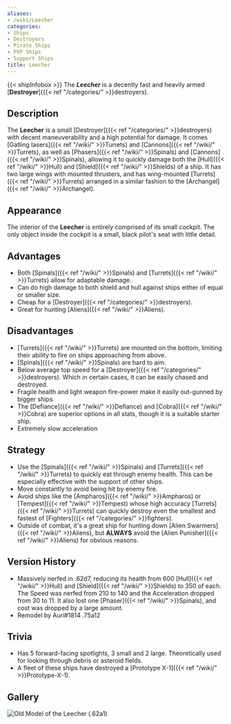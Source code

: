 ```yaml
---
aliases:
- /wiki/Leecher
categories:
- Ships
- Destroyers
- Pirate Ships
- PVP Ships
- Support Ships
title: Leecher
---
```


{{< shipInfobox >}} The **_Leecher_** is a decently fast and heavily armed [**Destroyer**]({{< ref "/categories/" >}}destroyers).

## Description

The **Leecher** is a small [Destroyer]({{< ref "/categories/" >}}destroyers) with decent maneuverability and a high potential for damage. It comes [Gatling lasers]({{< ref "/wiki/" >}}Turrets) and [Cannons]({{< ref "/wiki/" >}}Turrets), as well as [Phasers]({{< ref "/wiki/" >}}Spinals) and [Cannons]({{< ref "/wiki/" >}}Spinals), allowing it to quickly damage both the [Hull]({{< ref "/wiki/" >}}Hull) and [Shield]({{< ref "/wiki/" >}}Shields) of a ship. It has two large wings with mounted thrusters, and has wing-mounted [Turrets]({{< ref "/wiki/" >}}Turrets) arranged in a similar fashion to the [Archangel]({{< ref "/wiki/" >}}Archangel).

## Appearance

The interior of the **Leecher** is entirely comprised of its small cockpit. The only object inside the cockpit is a small, black pilot's seat with little detail.

## Advantages

- Both [Spinals]({{< ref "/wiki/" >}}Spinals) and [Turrets]({{< ref "/wiki/" >}}Turrets) allow for adaptable damage.
- Can do high damage to both shield and hull against ships either of equal or smaller size.
- Cheap for a [Destroyer]({{< ref "/categories/" >}}destroyers).
- Great for hunting [Aliens]({{< ref "/wiki/" >}}Aliens).

## Disadvantages

- [Turrets]({{< ref "/wiki/" >}}Turrets) are mounted on the bottom, limiting their ability to fire on ships approaching from above.
- [Spinals]({{< ref "/wiki/" >}}Spinals) are hard to aim.
- Below average top speed for a [Destroyer]({{< ref "/categories/" >}}destroyers). Which in certain cases, it can be easily chased and destroyed.
- Fragile health and light weapon fire-power make it easily out-gunned by bigger ships.
- The [Defiance]({{< ref "/wiki/" >}}Defiance) and [Cobra]({{< ref "/wiki/" >}}Cobra) are superior options in all stats, though it is a suitable starter ship.
- Extremely slow acceleration

## Strategy

- Use the [Spinals]({{< ref "/wiki/" >}}Spinals) and [Turrets]({{< ref "/wiki/" >}}Turrets) to quickly eat through enemy health. This can be especially effective with the support of other ships.
- Move constantly to avoid being hit by enemy fire.
- Avoid ships like the [Ampharos]({{< ref "/wiki/" >}}Ampharos) or [Tempest]({{< ref "/wiki/" >}}Tempest) whose high accuracy [Turrets]({{< ref "/wiki/" >}}Turrets) can quickly destroy even the smallest and fastest of [Fighters]({{< ref "/categories/" >}}fighters).
- Outside of combat, it's a great ship for hunting down [Alien Swarmers]({{< ref "/wiki/" >}}Aliens), but **ALWAYS** avoid the [Alien Punisher]({{< ref "/wiki/" >}}Aliens) for obvious reasons.

## Version History 

- Massively nerfed in .62d7, reducing its health from 600 [Hull]({{< ref "/wiki/" >}}Hull) and [Shield]({{< ref "/wiki/" >}}Shields) to 350 of each. The Speed was nerfed from 210 to 140 and the Acceleration dropped from 30 to 11. It also lost one [Phaser]({{< ref "/wiki/" >}}Spinals), and cost was dropped by a large amount.
- Remodel by Auri#1814 .75a12

## Trivia

- Has 5 forward-facing spotlights, 3 small and 2 large. Theoretically used for looking through debris or asteroid fields.
- A fleet of these ships have destroyed a [Prototype X-1]({{< ref "/wiki/" >}}Prototype-X-1).

## Gallery

 ![Old Model of the Leecher
(.62a1)](Leecher-icon.png "Old Model of the Leecher (.62a1)")